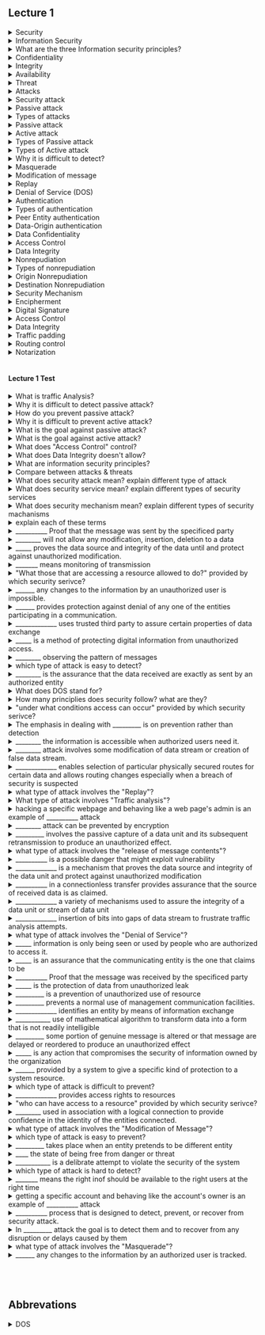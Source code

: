 ## Lecture 1

<details>
    <summary>Security</summary>
    &nbsp;&nbsp;&nbsp;&nbsp;&nbsp; the state of being free from danger or threat
</details>

<details>
    <summary>Information Security</summary>
    &nbsp;&nbsp;&nbsp;&nbsp;&nbsp; method of protecting digital information from unauthorized access.
</details>


<details>
    <summary>What are the three Information  security principles?</summary>
    <ul>
        <li>Confidentiality</li>
        <li>Integrity</li>
        <li>Availability</li>
    </ul>
</details>

<details>
    <summary>Confidentiality</summary>
    &nbsp;&nbsp;&nbsp;&nbsp;&nbsp; information is only being seen or used by people who are authorized to access it.
</details>

<details>
    <summary>Integrity</summary>
    &nbsp;&nbsp;&nbsp;&nbsp;&nbsp; any change to the information by an unauthorized user is impossible and change by authorized user is tracked.
</details>

<details>
    <summary>Availability</summary>
    &nbsp;&nbsp;&nbsp;&nbsp;&nbsp; the information is accessible when authorized users need it.
</details>

<details>
    <summary>Threat</summary>
    &nbsp;&nbsp;&nbsp;&nbsp;&nbsp; possible danger that might exploit vulnerability
</details>

<details>
    <summary>Attacks</summary>
    &nbsp;&nbsp;&nbsp;&nbsp;&nbsp; a deliberate attempt to violate the security policy of the system.
</details>

<details>
    <summary>Security attack</summary>
    &nbsp;&nbsp;&nbsp;&nbsp;&nbsp; any action that compromises the security of information owned by the organization
</details>

<details>
    <summary>Passive attack</summary>
    &nbsp;&nbsp;&nbsp;&nbsp;&nbsp; monitoring of transmission.
</details>

<details>
    <summary>Types of attacks</summary>
    <ul>
        <li>Passive attack</li>
        <li>Active attack</li>
    </ul>
</details>

<details>
    <summary>Passive attack</summary>
    &nbsp;&nbsp;&nbsp;&nbsp;&nbsp; monitoring of transmission
</details>

<details>
    <summary>Active attack</summary>
    &nbsp;&nbsp;&nbsp;&nbsp;&nbsp; involves modification or false data stream creation.
</details>


<details>
    <summary>Types of Passive attack</summary>
    <ul>
        <li> Release of message content </li>
        <li> Traffic Analysis </li>
    </ul>
</details>

<details>
    <summary>Types of Active attack</summary>
    <ul>
        <li>Masquerade</li>
        <li>Modification of message</li>
        <li>Denail of Service (DOS) </li>
        <li>Replay</li>
    </ul>
</details>

<details>
    <summary>Why it is difficult to detect?</summary>
    &nbsp;&nbsp;&nbsp;&nbsp;&nbsp; Because the sender and receiver can't detect third parties reading their messages.
</details>

<details>
    <summary>Masquerade</summary>
    &nbsp;&nbsp;&nbsp;&nbsp;&nbsp; takes place when an entity pretends to be different entity.
</details>

<details>
    <summary>Modification of message</summary>
    &nbsp;&nbsp;&nbsp;&nbsp;&nbsp; means that some portion of genuine message is altered or that message is delayed or reordered to produce an unautohrized effect.
</details>

<details>
    <summary>Replay</summary>
    &nbsp;&nbsp;&nbsp;&nbsp;&nbsp; involves the passive capture of a data unit and its subsequent transimission to produce an unauthorized effect.
</details>

<details>
    <summary>Denial of Service (DOS)</summary>
    &nbsp;&nbsp;&nbsp;&nbsp;&nbsp; prevents a normal use of management of communication facilities.
</details>

<details>
    <summary>Authentication</summary>
    &nbsp;&nbsp;&nbsp;&nbsp;&nbsp; Is an assurance that the communication entity is the one that claims to be.
</details>

<details>
    <summary>Types of authentication</summary>
    <ul>
        <li>Peer Entity authentication</li>
        <li>Data-Origin authentication</li>
    </ul>
</details>

<details>
    <summary>Peer Entity authentication</summary>
    &nbsp;&nbsp;&nbsp;&nbsp;&nbsp; Peer entity authentication is the process of verifying the identity of entities involved in a logical connection to ensure their legitimacy.
</details>

<details>
    <summary>Data-Origin authentication</summary>
    &nbsp;&nbsp;&nbsp;&nbsp;&nbsp; in a connectionless transfer, provides assurance that the source of received data is as claimed.
</details>

<details>
    <summary>Data Confidentiality</summary>
    &nbsp;&nbsp;&nbsp;&nbsp;&nbsp; is the protection of data from unauthorized leak
</details>

<details>
    <summary>Access Control</summary>
    &nbsp;&nbsp;&nbsp;&nbsp;&nbsp; is a prevention of unauthorized use of a resource.
</details>

<details>
    <summary>Data Integrity</summary>
    &nbsp;&nbsp;&nbsp;&nbsp;&nbsp; is the assurance that the data received are exactly as sent by an authorized entity.
</details>

<details>
    <summary>Nonrepudiation</summary>
    &nbsp;&nbsp;&nbsp;&nbsp;&nbsp; provides protection against denial of any one of the entities participating in a communication.
</details>

<details>
    <summary>Types of nonrepudiation</summary>
    <ul>
        <li>Origin</li>
        <li>Destination</li>
    <ul>
</details>

<details>
    <summary>Origin Nonrepudiation</summary>
    &nbsp;&nbsp;&nbsp;&nbsp;&nbsp; proof that the message was sent by the specified party.
</details>

<details>
    <summary>Destination Nonrepudiation</summary>
    &nbsp;&nbsp;&nbsp;&nbsp;&nbsp; proof that the message was received by the specified party.
</details>

<details>
    <summary>Security Mechanism</summary>
    &nbsp;&nbsp;&nbsp;&nbsp;&nbsp; a process that is designed to detect, prevent, or recover from security attack.
</details>

<details>
    <summary>Encipherment</summary>
    &nbsp;&nbsp;&nbsp;&nbsp;&nbsp; use of mathematical algorithm to transform data into a form that is not readily intelligible.
</details>

<details>
    <summary>Digital Signature</summary>
    &nbsp;&nbsp;&nbsp;&nbsp;&nbsp; Is a mechanism that proves the data source and integrity of the data unit and protects against unauthorized modification.
</details>

<details>
    <summary>Access Control</summary>
    &nbsp;&nbsp;&nbsp;&nbsp;&nbsp; Provides access rights to resources (devices, files, storages)
</details>

<details>
    <summary>Data Integrity</summary>
    &nbsp;&nbsp;&nbsp;&nbsp;&nbsp; a variety of mechanisms used to assure the integirty of a data unit or stream of data unit.
</details>


<details>
    <summary>Traffic padding</summary>
    &nbsp;&nbsp;&nbsp;&nbsp;&nbsp; insertion of bits into gaps of data stream to frustrate traffic analysis attempts.
</details>


<details>
    <summary>Routing control</summary>
    &nbsp;&nbsp;&nbsp;&nbsp;&nbsp; enables selection of particular physically secured routes for certain data and allows routing changes.
</details>

<details>
    <summary>Notarization</summary>
    &nbsp;&nbsp;&nbsp;&nbsp;&nbsp; use of trusted third party to assure certain properties of data exchange.
</details>

<br />

#### Lecture 1 Test

<details>
    <summary>What is traffic Analysis?</summary>
    &nbsp;&nbsp;&nbsp;&nbsp;&nbsp; Observing the pattern of messages
</details>


<details>
    <summary>Why it is difficult to detect passive attack?</summary>
    &nbsp;&nbsp;&nbsp;&nbsp;&nbsp; Because the sender and receiver can't detect third parties reading their messages.
</details>

<details>
    <summary>How do you prevent passive attack?</summary>
    &nbsp;&nbsp;&nbsp;&nbsp;&nbsp; By using encryption
</details>

<details>
    <summary>Why it is difficult to prevent active attack?</summary>
    &nbsp;&nbsp;&nbsp;&nbsp;&nbsp; because of the wide variety of potential physical, software and network vulnerabilities.
</details>

<details>
    <summary>What is the goal against passive attack?</summary>
    &nbsp;&nbsp;&nbsp;&nbsp;&nbsp; prevention rather than detection.
</details>

<details>
    <summary>What is the goal against active attack?</summary>
    &nbsp;&nbsp;&nbsp;&nbsp;&nbsp; to detect them and recover from any disruption or delay.
</details>

<details>
    <summary>What does "Access Control" control?</summary>
    &nbsp;&nbsp;&nbsp;&nbsp;&nbsp; who can access to a resource, what they allowed to do, and under what condition they can access it.
</details>

<details>
    <summary>What does Data Integrity doesn't allow?</summary>
    &nbsp;&nbsp;&nbsp;&nbsp;&nbsp; it will not allow any modification, insertion or deletion to a resource.
</details>

<details>
    <summary>What are information security principles?</summary>
    <ul>
        <li>Confidentiality</li>
        <li>Integirty</li>
        <li>Availability</li>
    </ul>
    <span>_____________</span><img src="images/1.png" />
</details>
<details>
    <summary>Compare between attacks & threats</summary>
    <ul>
        <li>Threats is a possible danger that might exploit weakness<br>example: Trojan</li>
        <li>Attack is a deliberate attempt to violate the security policy of the system <br> example: Hacking</li>
    </ul>
</details>


<details>
    <summary>What does security attack mean? explain different type of attack</summary>
    &nbsp;&nbsp;&nbsp;&nbsp;&nbsp; attack is a deliberate attempt to violate the security policy of the system.
    <ul>
        <li>Passive Attack</li>
        <li>Active Attack</li>
    </ul>
</details>

<details>
    <summary>What does security service mean? explain different types of security services</summary>
    &nbsp;&nbsp;&nbsp;&nbsp;&nbsp; it is a service that is provided by a system to give a specific kind of protection to a system resource.
    <ul>
        <li>Authentication</li>
        <li>Access Control</li>
        <li>Data Confidentiality</li>
        <li>Data Integrity</li>
        <li>Nonrepudiation</li>
    </ul>
</details>

<details>
    <summary>What does security mechanism mean? explain different types of security machanisms</summary>
    &nbsp;&nbsp;&nbsp;&nbsp;&nbsp; It is a process that is designed to detect, prevent, or recover from security attack.
    <ul>
        <li>Encipherment</li>
        <li>Digital signature</li>
        <li>Access Control</li>
        <li>Data Integrity</li>
        <li>Authentication exchange</li>
        <li>Traffic padding</li>
        <li>Routing control</li>
        <li>Ntarization</li>
    </ul>
</details>

<details>
    <summary>explain each of these terms</summary>
    <ul>
        <li>
            <details>
                <summary>traffic analysis</summary>
                &nbsp;&nbsp;&nbsp;&nbsp;&nbsp;Observing the pattern of messages
            </details>
        </li>
        <li>
            <details>
                <summary>masquerade</summary>
                &nbsp;&nbsp;&nbsp;&nbsp;&nbsp;takes place when an entity pretends to be different entity.
            </details>
        </li>
        <li>
            <details>
                <summary>DOS</summary>
                &nbsp;&nbsp;&nbsp;&nbsp;&nbsp;prevents a normal use of management of communication facilities.
            </details>
        </li>
        <li>
            <details>
                <summary>data integrity</summary>
                &nbsp;&nbsp;&nbsp;&nbsp;&nbsp;is the assurance that the data received are exactly as sent by an authorized entity.
            </details>
        </li>
        <li>
            <details>
                <summary>Access control</summary>
                &nbsp;&nbsp;&nbsp;&nbsp;&nbsp;is a prevention of unauthorized use of a resource.
            </details>
        </li>
        <li>
            <details>
                <summary>traffic padding</summary>
                &nbsp;&nbsp;&nbsp;&nbsp;&nbsp;insertion of bits into gaps of data stream to frustrate traffic analysis attempts.
            </details>
        </li>
        <li>
            <details>
                <summary>access control</summary>
                &nbsp;&nbsp;&nbsp;&nbsp;&nbsp;is a prevention of unauthorized use of a resource.
            </details>
        </li>
        <li>
            <details>
                <summary>notarization</summary>
                &nbsp;&nbsp;&nbsp;&nbsp;&nbsp;use of trusted third party to assure certain properties of data exchange. 
            </details>
        </li>
    </ul>
</details>

<details>
    <summary>__________ Proof that the message was sent by the specificed party</summary>
    &nbsp;&nbsp;&nbsp;&nbsp;&nbsp; Origin Nonrepudiation
</details>

<details>
    <summary>________ will not allow any modification, insertion, deletion to a data</summary>
    &nbsp;&nbsp;&nbsp;&nbsp;&nbsp;Data Integrity
</details>

<details>
    <summary>_____ proves the data source and integrity of the data until and protect against unauthorized modification.</summary>
    &nbsp;&nbsp;&nbsp;&nbsp;&nbsp; Digital Signature
</details>

<details>
    <summary>_______ means monitoring of transmission</summary>
    &nbsp;&nbsp;&nbsp;&nbsp;&nbsp;Passive attack
</details>

<details>
    <summary>"What those that are accessing a resource allowed to do?" provided by which security serivce?</summary>
    &nbsp;&nbsp;&nbsp;&nbsp;&nbsp;Access control
</details>

<details>
    <summary>______ any changes to the information by an unauthorized user is impossible.</summary>
    &nbsp;&nbsp;&nbsp;&nbsp;&nbsp; Integrity
</details>


<details>
    <summary>______  provides protection against denial of any one of the entities participating in a communication.</summary>
    &nbsp;&nbsp;&nbsp;&nbsp;&nbsp; Nonrepudiation
</details>


<details>
    <summary>_____________ uses trusted third party to assure certain properties of data exchange</summary>
    &nbsp;&nbsp;&nbsp;&nbsp;&nbsp;Notarization
</details>

<details>
    <summary>_____ is a method of protecting digital information from unauthorized access.</summary>
    &nbsp;&nbsp;&nbsp;&nbsp;&nbsp; Information Security
</details>

<details>
    <summary>________ observing the pattern of messages</summary>
    &nbsp;&nbsp;&nbsp;&nbsp;&nbsp; Traffic analysis
</details>

<details>
    <summary>which type of attack is easy to detect?</summary>
    &nbsp;&nbsp;&nbsp;&nbsp;&nbsp;Active attack
</details>


<details>
    <summary>________ is the assurance that the data received are exactly as sent by an authorized entity</summary>
    &nbsp;&nbsp;&nbsp;&nbsp;&nbsp;Data Integrity
</details>


<details>
    <summary>What does DOS stand for?</summary>
    &nbsp;&nbsp;&nbsp;&nbsp;&nbsp;Denial of Service 
</details>


<details>
    <summary>How many principlies does security follow? what are they?</summary>
    &nbsp;&nbsp;&nbsp;&nbsp;&nbsp; 3 principles
    <ul>
        <li>Confidentiality</li>
        <li>Integrity</li>
        <li>Availability</li>
    </ul>
</details>

<details>
    <summary>"under what conditions access can occur" provided by which security serivce?</summary>
    &nbsp;&nbsp;&nbsp;&nbsp;&nbsp;Access control
</details>

<details>
    <summary>The emphasis in dealing with _________ is on prevention rather than detection</summary>
    &nbsp;&nbsp;&nbsp;&nbsp;&nbsp;Passive attack
</details>

<details>
    <summary>________ the information is accessible when authorized users need it.</summary>
    &nbsp;&nbsp;&nbsp;&nbsp;&nbsp; Availability
</details>

<details>
    <summary>________ attack involves some modification of data stream or creation of false data stream.</summary>
    &nbsp;&nbsp;&nbsp;&nbsp;&nbsp; Active attack
</details>

<details>
    <summary>_____________ enables selection of particular physically secured routes for certain data and allows routing changes especially when a breach of security is suspected</summary>
    &nbsp;&nbsp;&nbsp;&nbsp;&nbsp;Routing control
</details>

<details>
    <summary>what type of attack involves the "Replay"?</summary>
    &nbsp;&nbsp;&nbsp;&nbsp;&nbsp;Active attack
</details>

<details>
    <summary>What type of attack involves "Traffic analysis"?</summary>
    &nbsp;&nbsp;&nbsp;&nbsp;&nbsp;Passive attack
</details>


<details>
    <summary> hacking a specific webpage and behaving like a web page's admin is an example of __________ attack</summary>
    &nbsp;&nbsp;&nbsp;&nbsp;&nbsp; Masquerade
</details>

<details>
    <summary>________ attack can be prevented by encryption</summary>
    &nbsp;&nbsp;&nbsp;&nbsp;&nbsp; Passive attack
</details>

<details>
    <summary>_________ involves the passive capture of a data unit and its subsequent retransmission to produce an unauthorized effect.</summary>
    &nbsp;&nbsp;&nbsp;&nbsp;&nbsp;Replay
</details>

<details>
    <summary>what type of attack involves the "release of message contents"?</summary>
    &nbsp;&nbsp;&nbsp;&nbsp;&nbsp;passive attack
</details>

<details>
    <summary>__________ is a possible danger that might exploit vulnerability</summary>
    &nbsp;&nbsp;&nbsp;&nbsp;&nbsp; Threats
</details>

<details>
    <summary>_____________ is a mechanism that proves the data source and integrity of the data unit and protect against unauthorized modification</summary>
    &nbsp;&nbsp;&nbsp;&nbsp;&nbsp;Digital Signature
</details>

<details>
    <summary>__________ in a connectionless transfer provides assurance that the source of received data is as claimed.</summary>
    &nbsp;&nbsp;&nbsp;&nbsp;&nbsp; Data-Origin Authentication
</details>

<details>
    <summary>_____________ a variety of mechanisms used to assure the integrity of a data unit or stream of data unit</summary>
    &nbsp;&nbsp;&nbsp;&nbsp;&nbsp;Data Integrity
</details>

<details>
    <summary>_____________ insertion of bits into gaps of data stream to frustrate traffic analysis attempts.</summary>
    &nbsp;&nbsp;&nbsp;&nbsp;&nbsp;Traffic padding
</details>


<details>
    <summary>what type of attack involves the "Denial of Service"?</summary>
    &nbsp;&nbsp;&nbsp;&nbsp;&nbsp;Active attack
</details>

<details>
    <summary>_____ information is only being seen or used by people who are authorized to access it.</summary>
    &nbsp;&nbsp;&nbsp;&nbsp;&nbsp; Confidentiality
</details>

<details>
    <summary>_____ is an assurance that the communicating entity is the one that claims to be</summary>
    &nbsp;&nbsp;&nbsp;&nbsp;&nbsp; Authentication
</details>

<details>
    <summary>__________ Proof that the message was received by the specificed party</summary>
    &nbsp;&nbsp;&nbsp;&nbsp;&nbsp; Destination Nonrepudiation
</details>

<details>
    <summary>_____ is the protection of data from unauthorized leak</summary>
    &nbsp;&nbsp;&nbsp;&nbsp;&nbsp; Data confidentiality
</details>

<details>
    <summary>_________ is a prevention of unauthorized use of resource</summary>
    &nbsp;&nbsp;&nbsp;&nbsp;&nbsp; Access Control
</details>

<details>
    <summary>_________ prevents a normal use of management communication facilities.</summary>
    &nbsp;&nbsp;&nbsp;&nbsp;&nbsp;Denial of Service
</details>

<details>
    <summary>_____________ identifies an entity by means of information exchange</summary>
    &nbsp;&nbsp;&nbsp;&nbsp;&nbsp;authentication exchange
</details>

<details>
    <summary>___________ use of mathematical algorithm to transform data into a form that is not readily intelligible</summary>
    &nbsp;&nbsp;&nbsp;&nbsp;&nbsp;Encipherment
</details>

<details>
    <summary>_________ some portion of genuine message is altered or that message are delayed or reordered to produce an unauthorized effect</summary>
    &nbsp;&nbsp;&nbsp;&nbsp;&nbsp;Modification of message
</details>

<details>
    <summary>_____ is any action that compromises the security of information owned by the organization</summary>
    &nbsp;&nbsp;&nbsp;&nbsp;&nbsp; Security attack
</details>

<details>
    <summary>______  provided by a system to give a specific kind of protection to a system resource.</summary>
    &nbsp;&nbsp;&nbsp;&nbsp;&nbsp; Security services.
</details>

<details>
    <summary>which type of attack is difficult to prevent?</summary>
    &nbsp;&nbsp;&nbsp;&nbsp;&nbsp;Active attack
</details>

<details>
    <summary>_____________ provides access rights to resources</summary>
    &nbsp;&nbsp;&nbsp;&nbsp;&nbsp;Access control
</details>

<details>
    <summary>"who can have access to a resource" provided by which security serivce?</summary>
    &nbsp;&nbsp;&nbsp;&nbsp;&nbsp;Access control
</details>


<details>
    <summary>________ used in association with a logical connection to provide confidence in the identity of the entities connected.</summary>
    &nbsp;&nbsp;&nbsp;&nbsp;&nbsp; Peer Entity Authentication
</details>

<details>
    <summary>what type of attack involves the "Modification of Message"?</summary>
    &nbsp;&nbsp;&nbsp;&nbsp;&nbsp;Active attack
</details>

<details>
    <summary>which type of attack is easy to prevent?</summary>
    &nbsp;&nbsp;&nbsp;&nbsp;&nbsp;passive attack
</details>

<details>
    <summary>_________ takes place when an entity pretends to be different entity</summary>
    &nbsp;&nbsp;&nbsp;&nbsp;&nbsp;Masquerade
</details>

<details>
    <summary>____ the state of being free from danger or threat</summary>
    &nbsp;&nbsp;&nbsp;&nbsp;&nbsp; Security
</details>

<details>
    <summary>___________ is a delibrate attempt to violate the security of the system</summary>
    &nbsp;&nbsp;&nbsp;&nbsp;&nbsp; Attacks
</details>

<details>
    <summary>which type of attack is hard to detect?</summary>
    &nbsp;&nbsp;&nbsp;&nbsp;&nbsp;Passive attack
</details>

<details>
    <summary> _______ means the right inof should be available to the right users at the right time</summary>
    &nbsp;&nbsp;&nbsp;&nbsp;&nbsp; Availability
</details>

<details>
    <summary> getting a specific account and behaving like the account's owner is an example of __________ attack</summary>
    &nbsp;&nbsp;&nbsp;&nbsp;&nbsp; Masquerade
</details>




<details>
    <summary>__________ process that is designed to detect, prevent, or recover from security attack.</summary>
    &nbsp;&nbsp;&nbsp;&nbsp;&nbsp; Security mechanism
</details>

<details>
    <summary>In _________ attack the goal is to detect them and to recover from any disruption or delays caused by them</summary>
    &nbsp;&nbsp;&nbsp;&nbsp;&nbsp;Active attack
</details>

<details>
    <summary>what type of attack involves the "Masquerade"?</summary>
    &nbsp;&nbsp;&nbsp;&nbsp;&nbsp;Active attack
</details>

<details>
    <summary>______ any changes to the information by an authorized user is tracked.</summary>
    &nbsp;&nbsp;&nbsp;&nbsp;&nbsp; Integrity
</details>



<br />
<br />
<br />

## Abbrevations

<details>
    <summary>DOS</summary>
    &nbsp;&nbsp;&nbsp;&nbsp;&nbsp; Denial of Service
</details>
